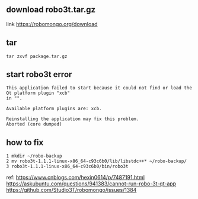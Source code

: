 
## download robo3t.tar.gz
link https://robomongo.org/download

## tar
```
tar zxvf package.tar.gz
```

## start robo3t error
```
This application failed to start because it could not find or load the Qt platform plugin "xcb"
in "".

Available platform plugins are: xcb.

Reinstalling the application may fix this problem.
Aborted (core dumped)
```


## how to fix
```
1 mkdir ~/robo-backup
2 mv robo3t-1.1.1-linux-x86_64-c93c6b0/lib/libstdc++* ~/robo-backup/
3 robo3t-1.1.1-linux-x86_64-c93c6b0/bin/robo3t
```

ref:
https://www.cnblogs.com/hexin0614/p/7487191.html
https://askubuntu.com/questions/941383/cannot-run-robo-3t-qt-app
https://github.com/Studio3T/robomongo/issues/1384